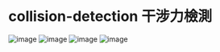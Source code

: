 # collision-detection 干涉力檢測
![image](https://github.com/toby9812/collision-detection/assets/161737346/3d25b40c-771e-4c32-a96a-9d3069e750e8)
![image](https://github.com/toby9812/collision-detection/assets/161737346/3bdc3314-ac5e-48f3-bcac-57d7fff0e64f)
![image](https://github.com/toby9812/collision-detection/assets/161737346/9df0a9fb-eade-40e7-a7f8-987aa45cc122)
![image](https://github.com/toby9812/collision-detection/assets/161737346/2615ecd1-fd8a-428e-ad2c-0c8b022e354c)
